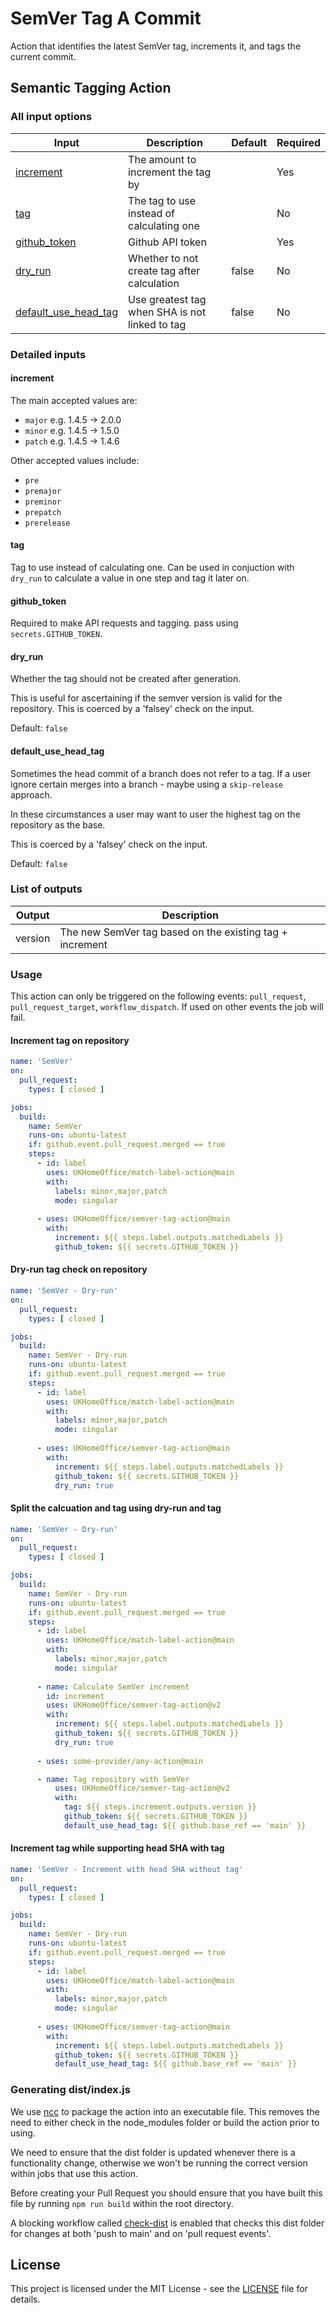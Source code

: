 # SemVer Tag A Commit

Action that identifies the latest SemVer tag, increments it, and tags the current commit.

## Semantic Tagging Action

### All input options

| Input                                                               | Description                                                                 | Default               | Required |
| ------------------------------------------------------------------- | --------------------------------------------------------------------------- | --------------------- | -------- |
| [increment](#increment) | The amount to increment the tag by | | Yes |
| [tag](#value) | The tag to use instead of calculating one | | No|
| [github_token](#github_token) | Github API token | | Yes |
| [dry_run](#dry_run) | Whether to not create tag after calculation | false | No |
| [default_use_head_tag](#default_use_head_tag) | Use greatest tag when SHA is not linked to tag | false | No |

### Detailed inputs

#### increment

The main accepted values are:
* `major` e.g. 1.4.5 -> 2.0.0
* `minor` e.g. 1.4.5 -> 1.5.0
* `patch` e.g. 1.4.5 -> 1.4.6

Other accepted values include:
* `pre`
* `premajor`
* `preminor`
* `prepatch`
* `prerelease`

#### tag

Tag to use instead of calculating one. Can be used in conjuction with `dry_run` to calculate a value in one step and tag it later on.

#### github_token

Required to make API requests and tagging. pass using `secrets.GITHUB_TOKEN`.

#### dry_run

Whether the tag should not be created after generation. 

This is useful for ascertaining if the semver version is valid for the repository. This is coerced by a 'falsey' check on the input.

Default: `false`

#### default_use_head_tag

Sometimes the head commit of a branch does not refer to a tag. If a user ignore certain merges into a branch - maybe using a `skip-release` approach.

In these circumstances a user may want to user the highest tag on the repository as the base.  

This is coerced by a 'falsey' check on the input.

Default: `false`

### List of outputs

| Output | Description |
| --- | --- |
| version | The new SemVer tag based on the existing tag + increment |

### Usage

This action can only be triggered on the following events: `pull_request`, `pull_request_target`, `workflow_dispatch`. If used on other events the job will fail.

#### Increment tag on repository

```yaml
name: 'SemVer'
on:
  pull_request:
    types: [ closed ]

jobs:
  build:
    name: SemVer 
    runs-on: ubuntu-latest
    if: github.event.pull_request.merged == true
    steps:
      - id: label
        uses: UKHomeOffice/match-label-action@main
        with:
          labels: minor,major,patch
          mode: singular
          
      - uses: UKHomeOffice/semver-tag-action@main
        with:
          increment: ${{ steps.label.outputs.matchedLabels }}
          github_token: ${{ secrets.GITHUB_TOKEN }}
```

#### Dry-run tag check on repository

```yaml
name: 'SemVer - Dry-run'
on:
  pull_request:
    types: [ closed ]

jobs:
  build:
    name: SemVer - Dry-run
    runs-on: ubuntu-latest
    if: github.event.pull_request.merged == true
    steps:
      - id: label
        uses: UKHomeOffice/match-label-action@main
        with:
          labels: minor,major,patch
          mode: singular
          
      - uses: UKHomeOffice/semver-tag-action@main
        with:
          increment: ${{ steps.label.outputs.matchedLabels }}
          github_token: ${{ secrets.GITHUB_TOKEN }}
          dry_run: true
```

#### Split the calcuation and tag using dry-run and tag

```yaml
name: 'SemVer - Dry-run'
on:
  pull_request:
    types: [ closed ]

jobs:
  build:
    name: SemVer - Dry-run
    runs-on: ubuntu-latest
    if: github.event.pull_request.merged == true
    steps:
      - id: label
        uses: UKHomeOffice/match-label-action@main
        with:
          labels: minor,major,patch
          mode: singular
          
      - name: Calculate SemVer increment
        id: increment
        uses: UKHomeOffice/semver-tag-action@v2
        with:
          increment: ${{ steps.label.outputs.matchedLabels }}
          github_token: ${{ secrets.GITHUB_TOKEN }}
          dry_run: true
          
      - uses: some-provider/any-action@main

      - name: Tag repository with SemVer
          uses: UKHomeOffice/semver-tag-action@v2
          with:
            tag: ${{ steps.increment.outputs.version }}
            github_token: ${{ secrets.GITHUB_TOKEN }}
            default_use_head_tag: ${{ github.base_ref == 'main' }}

```

#### Increment tag while supporting head SHA with tag

```yaml
name: 'SemVer - Increment with head SHA without tag'
on:
  pull_request:
    types: [ closed ]

jobs:
  build:
    name: SemVer - Dry-run
    runs-on: ubuntu-latest
    if: github.event.pull_request.merged == true
    steps:
      - id: label
        uses: UKHomeOffice/match-label-action@main
        with:
          labels: minor,major,patch
          mode: singular
          
      - uses: UKHomeOffice/semver-tag-action@main
        with:
          increment: ${{ steps.label.outputs.matchedLabels }}
          github_token: ${{ secrets.GITHUB_TOKEN }}
          default_use_head_tag: ${{ github.base_ref == 'main' }}
```

### Generating dist/index.js

We use [ncc](https://github.com/vercel/ncc) to package the action into an executable file. 
This removes the need to either check in the node_modules folder or build the action prior to using.

We need to ensure that the dist folder is updated whenever there is a functionality change, otherwise we won't be running the correct version within jobs that use this action.

Before creating your Pull Request you should ensure that you have built this file by running `npm run build` within the root directory. 

A blocking workflow called [check-dist](.github/workflows/check-dist.yml) is enabled that checks this dist folder for changes at both 'push to main' and on 'pull request events'.

## License

This project is licensed under the MIT License - see the [LICENSE](LICENSE) file for details.
